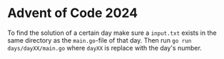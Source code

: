 # Advent of Code 2024

To find the solution of a certain day make sure a `input.txt` exists in the same directory as the `main.go`-file of that day. Then run `go run days/dayXX/main.go` where `dayXX` is replace with the day's number.
